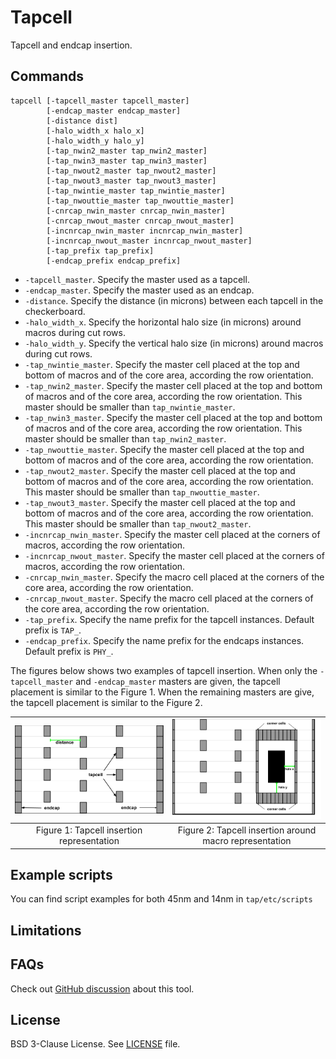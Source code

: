 # Tapcell

Tapcell and endcap insertion.

## Commands

```
tapcell [-tapcell_master tapcell_master]
        [-endcap_master endcap_master]
        [-distance dist]
        [-halo_width_x halo_x]
        [-halo_width_y halo_y]
        [-tap_nwin2_master tap_nwin2_master]
        [-tap_nwin3_master tap_nwin3_master]
        [-tap_nwout2_master tap_nwout2_master]
        [-tap_nwout3_master tap_nwout3_master]
        [-tap_nwintie_master tap_nwintie_master]
        [-tap_nwouttie_master tap_nwouttie_master]
        [-cnrcap_nwin_master cnrcap_nwin_master]
        [-cnrcap_nwout_master cnrcap_nwout_master]
        [-incnrcap_nwin_master incnrcap_nwin_master]
        [-incnrcap_nwout_master incnrcap_nwout_master]
        [-tap_prefix tap_prefix]
        [-endcap_prefix endcap_prefix]
```

- `-tapcell_master`. Specify the master used as a tapcell.
- `-endcap_master`. Specify the master used as an endcap.
- `-distance`. Specify the distance (in microns) between each tapcell in the checkerboard.
- `-halo_width_x`. Specify the horizontal halo size (in microns) around macros during cut rows.
- `-halo_width_y`. Specify the vertical halo size (in microns) around macros during cut rows.
- `-tap_nwintie_master`. Specify the master cell placed at the top and bottom of
macros and of the core area, according the row orientation.
- `-tap_nwin2_master`. Specify the master cell placed at the top and bottom of
macros and of the core area, according the row orientation. This master should be
smaller than `tap_nwintie_master`.
- `-tap_nwin3_master`. Specify the master cell placed at the top and bottom of
macros and of the core area, according the row orientation. This master should be
smaller than `tap_nwin2_master`.
- `-tap_nwouttie_master`. Specify the master cell placed at the top and bottom of
macros and of the core area, according the row orientation.
- `-tap_nwout2_master`. Specify the master cell placed at the top and bottom of
macros and of the core area, according the row orientation. This master should be
smaller than `tap_nwouttie_master`.
- `-tap_nwout3_master`. Specify the master cell placed at the top and bottom of
macros and of the core area, according the row orientation. This master should be
smaller than `tap_nwout2_master`.
- `-incnrcap_nwin_master`. Specify the master cell placed at the corners of macros,
according the row orientation.
- `-incnrcap_nwout_master`. Specify the master cell placed at the corners of macros,
according the row orientation.
- `-cnrcap_nwin_master`. Specify the macro cell placed at the corners of the core area,
according the row orientation.
- `-cnrcap_nwout_master`. Specify the macro cell placed at the corners of the core area,
according the row orientation.
- `-tap_prefix`. Specify the name prefix for the tapcell instances. Default prefix is `TAP_`.
- `-endcap_prefix`. Specify the name prefix for the endcaps instances. Default prefix is `PHY_`.

The figures below shows two examples of tapcell insertion. When only the 
`-tapcell_master` and `-endcap_master` masters are given, the tapcell placement
is similar to the Figure 1. When the remaining masters are give, the tapcell
placement is similar to the Figure 2.

| <img src="./doc/image/tapcell_example1.png" width=450px> | <img src="./doc/image/tapcell_example2.png" width=450px> |
|:--:|:--:|
| Figure 1: Tapcell insertion representation | Figure 2:  Tapcell insertion around macro representation |

## Example scripts

You can find script examples for both 45nm and 14nm in
`tap/etc/scripts`


## Limitations

## FAQs

Check out [GitHub discussion](https://github.com/The-OpenROAD-Project/OpenROAD/discussions/categories/q-a?discussions_q=category%3AQ%26A+tap+in%3Atitle)
about this tool.

## License

BSD 3-Clause License. See [LICENSE](LICENSE) file.
